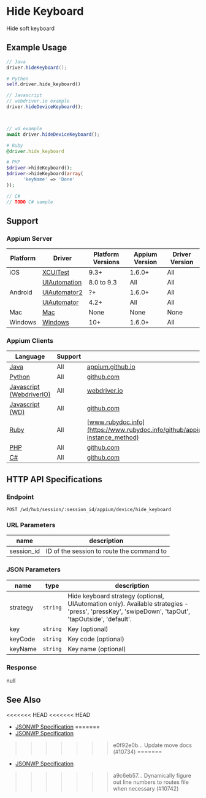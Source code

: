 # Hide Keyboard

Hide soft keyboard
## Example Usage

```java
// Java
driver.hideKeyboard();

```

```python
# Python
self.driver.hide_keyboard()

```

```javascript
// Javascript
// webdriver.io example
driver.hideDeviceKeyboard();



// wd example
await driver.hideDeviceKeyboard();

```

```ruby
# Ruby
@driver.hide_keyboard

```

```php
# PHP
$driver->hideKeyboard();
$driver->hideKeyboard(array(
      'keyName' => 'Done'
));

```

```csharp
// C#
// TODO C# sample

```



## Support

### Appium Server

|Platform|Driver|Platform Versions|Appium Version|Driver Version|
|--------|----------------|------|--------------|--------------|
| iOS | [XCUITest](/docs/en/drivers/ios-xcuitest.md) | 9.3+ | 1.6.0+ | All |
|  | [UIAutomation](/docs/en/drivers/ios-uiautomation.md) | 8.0 to 9.3 | All | All |
| Android | [UiAutomator2](/docs/en/drivers/android-uiautomator2.md) | ?+ | 1.6.0+ | All |
|  | [UiAutomator](/docs/en/drivers/android-uiautomator.md) | 4.2+ | All | All |
| Mac | [Mac](/docs/en/drivers/mac.md) | None | None | None |
| Windows | [Windows](/docs/en/drivers/windows.md) | 10+ | 1.6.0+ | All |

### Appium Clients

|Language|Support|Documentation|
|--------|-------|-------------|
|[Java](https://github.com/appium/java-client/releases/latest)| All |  [appium.github.io](https://appium.github.io/java-client/io/appium/java_client/HidesKeyboard.html#hideKeyboard--)  |
|[Python](https://github.com/appium/python-client/releases/latest)| All |  [github.com](https://github.com/appium/python-client/blob/master/appium/webdriver/webdriver.py#L378)  |
|[Javascript (WebdriverIO)](http://webdriver.io/index.html)| All |  [webdriver.io](http://webdriver.io/api/mobile/hideDeviceKeyboard.html)  |
|[Javascript (WD)](https://github.com/admc/wd/releases/latest)| All |  [github.com](https://github.com/admc/wd/blob/master/lib/commands.js#L2609)  |
|[Ruby](https://github.com/appium/ruby_lib/releases/latest)| All |  [www.rubydoc.info](https://www.rubydoc.info/github/appium/ruby_lib_core/Appium/Core/Device#hide_keyboard-instance_method)  |
|[PHP](https://github.com/appium/php-client/releases/latest)| All |  [github.com](https://github.com/appium/php-client/)  |
|[C#](https://github.com/appium/appium-dotnet-driver/releases/latest)| All |  [github.com](https://github.com/appium/appium-dotnet-driver/)  |

## HTTP API Specifications

### Endpoint

`POST /wd/hub/session/:session_id/appium/device/hide_keyboard`

### URL Parameters

|name|description|
|----|-----------|
|session_id|ID of the session to route the command to|

### JSON Parameters

|name|type|description|
|----|----|-----------|
| strategy | `string` | Hide keyboard strategy (optional, UIAutomation only). Available strategies - 'press', 'pressKey', 'swipeDown', 'tapOut', 'tapOutside', 'default'. |
| key | `string` | Key (optional) |
| keyCode | `string` | Key code (optional) |
| keyName | `string` | Key name (optional) |

### Response

null

## See Also

<<<<<<< HEAD
<<<<<<< HEAD
* [JSONWP Specification](https://github.com/appium/appium-base-driver/blob/master/lib/protocol/routes.js#L454)
=======
* [JSONWP Specification](https://github.com/appium/appium-base-driver/blob/master/lib/protocol/routes.js#L381)
>>>>>>> e0f92e0b... Update move docs (#10734)
=======
* [JSONWP Specification](https://github.com/appium/appium-base-driver/blob/master/lib/protocol/routes.js#L454)
>>>>>>> a9c6eb57... Dynamically figure out line numbers to routes file when necessary (#10742)
